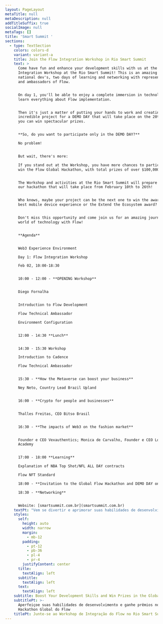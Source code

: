 ```yaml
---
layout: PageLayout
metaTitle: null
metaDescription: null
addTitleSuffix: true
socialImage: null
metaTags: []
title: 'Smart Summit '
sections:
  - type: TextSection
    colors: colors-d
    variant: variant-a
    title: Join the Flow Integration Workshop in Rio Smart Summit
    text: >
      Come have fun and enhance your development skills with us at the Flow
      Integration Workshop at the Rio Smart Summit! This is an amazing event for
      national dev's, two days of learning and networking with representatives
      and ambassadors of Flow.


      On day 1, you'll be able to enjoy a complete immersion in technology and
      learn everything about Flow implementation.


      Then it's just a matter of putting your hands to work and creating an
      incredible project for a DEMO DAY that will take place on the 20th, where
      you can win spectacular prizes.


      **So, do you want to participate only in the DEMO DAY?**

      No problem!


      But wait, there's more:

      If you stand out at the Workshop, you have more chances to participate and
      win the Flow Global Hackathon, with total prizes of over $100,000.


      The Workshop and activities at the Rio Smart Summit will prepare you for
      our hackathon that will take place from February 10th to 26th!


      Who knows, maybe your project can be the next one to win the award for the
      best mobile device experience or the Extend the Ecosystem award?


      Don't miss this opportunity and come join us for an amazing journey in the
      world of technology with Flow!


      **Agenda**


      Web3 Experience Environment

      Day 1: Flow Integration Workshop

      Feb 02, 10:00-18:30


      10:00 - 12:00 - **OPENING Workshop**


      Diego Fornalha


      Introduction to Flow Development

      Flow Technical Ambassador

      Environment Configuration


      12:00 - 14:30 **Lunch**


      14:30 - 15:30 Workshop

      Introduction to Cadence

      Flow Technical Ambassador


      15:30 - **How the Metaverse can boost your business**

      Ney Neto, Country Lead Brazil Upland


      16:00 - **Crypto for people and businesses**


      Thalles Freitas, CEO Bitso Brasil


      16:30 - **The impacts of Web3 on the fashion market**


      Founder e CEO Vexauthentics; Monica de Carvalho, Founder e CEO Love4u
      Academy


      17:00 - 18:00 **Learning**

      Explanation of NBA Top Shot/NFL ALL DAY contracts

      Flow NFT Standard

      18:00 - **Invitation to the Global Flow Hackathon and DEMO DAY on 2/20**

      18:30 - **Networking**


      Website: [smartsummit.com.br](smartsummit.com.br)
    textPt: "Vem se divertir e aprimorar suas habilidades de desenvolvimento com a gente no Workshop de Integração da Flow no Rio Smart Summit! Este é um evento incrível para os dev's nacionais, são dois dias de evento de muito aprendizado e networking com representantes e embaixadores da Flow. No dia 1º você vai poder curtir uma imersão completa na tecnologia e aprender tudo sobre implementação do Flow.\n\nDepois é só colocar a mão na massa e criar um projeto incrível para um DEMO DAY que acontecerá dia 20, onde você pode ganhar prêmios espetaculares.\n\n**E aí, você quer participar apenas da DEMO DAY?**\n\nSem problema!\n\nMas espera, tem mais:\n\nSe você se destacar no Workshop, você tem mais chances participar e ganhar o Hackathon Global da Flow, com premiações totais de mais de US$ 100.000.\nO Workshop e as atividades no Rio Smart Summit vai te preparar para o nosso hackathon que vai do dia 10 a 26 de fevereiro!\n\nQuem sabe seu projeto não pode ser o próximo a ganhar o prêmio de melhor experiência em dispositivos móveis ou o prêmio de Estenda o Ecossistema?\n\nNão perca esta oportunidade e venha se juntar a nós para uma jornada incrível no mundo da tecnologia com a Flow!\n\nAgenda\nAmbiente de Experiência Web3\r\nDia 1: workshop de integração de fluxo\r\n02 de fevereiro, 10:00-18:30\n\n10:00 - 12:00 - Workshop de ABERTURA\n\nDiego Fornalha\n\nIntrodução ao desenvolvimento de fluxo\r\nEmbaixador técnico de fluxo\r\nConfiguração do Ambiente\n\n12:00 - 14:30 Almoço\n\n14h30 -15h30 Oficina\r\nIntrodução à cadência\r\nEmbaixador técnico de fluxo\n\n15:30 - Como o Metaverso pode impulsionar o seu negócio\r\nNey Neto, Country Lead Brasil Upland\n\n16:00 - Criptografia para pessoas e empresas\n\nThalles Freitas, CEO da Bitso Brasil\n\n16h30 - Os impactos da Web3 no mercado da moda\n\nFundador e CEO da Vexauthentics; Monica de Carvalho, Fundadora e CEO Love4u Academy\n\n17:00 - 18:00 Aprendizagem\r\nExplicação dos contratos NBA Top Shot/NFL ALL DAY\r\nFluxo NFT Padrão\r\n18:00 - Convite para o Global Flow Hackathon e DEMO DAY em 20/02\r\n18h30 - Networking\n\nSite: [smartsummit.com.br](smartsummit.com.br)\n"
    styles:
      self:
        height: auto
        width: narrow
        margin:
          - mb-12
        padding:
          - pt-12
          - pb-36
          - pl-4
          - pr-4
        justifyContent: center
      title:
        textAlign: left
      subtitle:
        textAlign: left
      text:
        textAlign: left
    subtitle: Boost Your Development Skills and Win Prizes in the Global Flow Hackathon
    subtitlePt: >-
      Aperfeiçoe suas habilidades de desenvolvimento e ganhe prêmios no
      Hackathon Global do Flow
    titlePt: Junte-se ao Workshop de Integração do Flow no Rio Smart Summit
---
```

